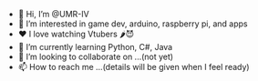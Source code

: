 - 👋 Hi, I’m @UMR-IV
- 👀 I’m interested in game dev, arduino, raspberry pi, and apps
- ❤  I love watching Vtubers 🌶😈
- 🌱 I’m currently learning Python, C#, Java
- 💞️ I’m looking to collaborate on ...(not yet)
- 📫 How to reach me ...(details will be given when I feel ready)

<!---
UMR-IV/UMR-IV is a ✨ special ✨ repository because its `README.md` (this file) appears on your GitHub profile.
You can click the Preview link to take a look at your changes.
--->
